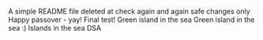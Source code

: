 A simple README file
deleted at
check again
and again
safe changes only
Happy passover - yay!
Final test!
Green island in the sea
Green island in the sea :)
Islands in the sea
DSA
